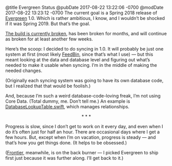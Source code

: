 @title Evergreen Status
@pubDate 2017-08-22 13:22:06 -0700
@modDate 2017-08-22 13:23:12 -0700
The current goal is a Spring 2018 release of <a href="http://ranchero.com/evergreen/">Evergreen</a> 1.0. Which is rather ambitious, I know, and I wouldn’t be shocked if it was Spring 2019. But that’s the goal.

<a href="https://github.com/brentsimmons/Evergreen">The build is currently broken</a>, has been broken for months, and will continue as broken for at least another few weeks.

Here’s the scoop: I decided to do syncing in 1.0. It will probably be just one system at first (most likely <a href="https://feedbin.com/">FeedBin</a>, since that’s what I use) — but this meant looking at the data and database level and figuring out what’s needed to make it usable when syncing. I’m in the middle of making the needed changes.

(Originally each syncing system was going to have its own database code, but I realized that that would be foolish.)

And, because I’m such a weird database-code-loving freak, I’m not using Core Data. (Total dummy, me. Don’t tell me.) An example is <a href="https://github.com/brentsimmons/Evergreen/blob/master/Frameworks/RSDatabase/RSDatabase/DatabaseLookupTable.swift">DatabaseLookupTable.swift</a>, which manages relationships.

<p style="text-align:center">* * *</p>

Progress is slow, since I don’t get to work on it every day, and even when I do it’s often just for half an hour. There are occasional days where I get a few hours. But, except when I’m on vacation, progress is steady — and that’s how you get things done. (It helps to be obsessed.)

(<a href="https://github.com/brentsimmons/Frontier">Frontier</a>, meanwhile, is on the back burner — I picked Evergreen to ship first just because it was further along. I’ll get back to it.)
